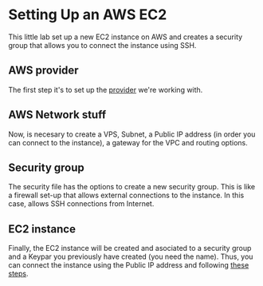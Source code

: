 # Setting Up an AWS EC2

This little lab set up a new EC2 instance on AWS and creates a security group that allows you to connect the instance using SSH.

## AWS provider
The first step it's to set up the <a href="https://github.com/fergavgo/Terraform/blob/c974d900ac10a9fa4a6ffdc29e53d0856d42f409/AWS%20EC2/providers.tf/" target="blank">provider</a> we're working with.

## AWS Network stuff
Now, is necesary to create a VPS, Subnet, a Public IP address (in order you can connect to the instance), a gateway for the VPC and routing options. 

## Security group
The security file has the options to create a new security group. This is like a firewall set-up that allows external connections to the instance. In this case, allows SSH connections from Internet. 

## EC2 instance
Finally, the EC2 instance will be created and asociated to a security group and a Keypar you previously have created (you need the name). Thus, you can connect the instance using the Public IP address and following <a href="https://docs.aws.amazon.com/AWSEC2/latest/UserGuide/putty.html" target="blank">these steps</a>. 
